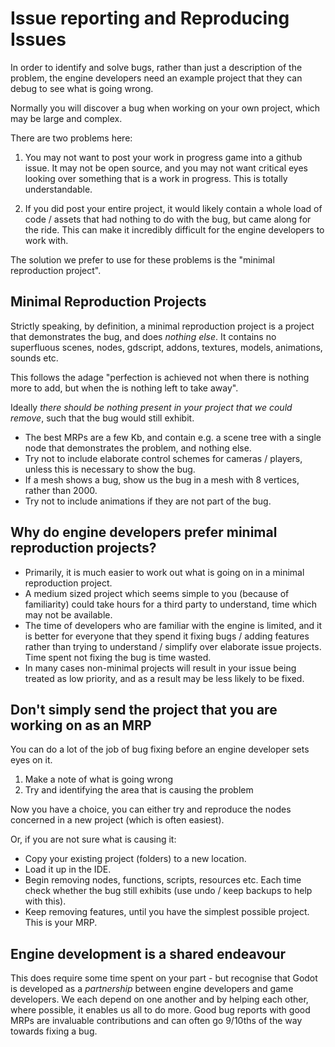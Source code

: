 # Issue reporting and Reproducing Issues

In order to identify and solve bugs, rather than just a description of the problem, the engine developers need an example project that they can debug to see what is going wrong.

Normally you will discover a bug when working on your own project, which may be large and complex.

There are two problems here:

1) You may not want to post your work in progress game into a github issue. It may not be open source, and you may not want critical eyes looking over something that is a work in progress. This is totally understandable.

2) If you did post your entire project, it would likely contain a whole load of code / assets that had nothing to do with the bug, but came along for the ride. This can make it incredibly difficult for the engine developers to work with.

The solution we prefer to use for these problems is the "minimal reproduction project".

## Minimal Reproduction Projects

Strictly speaking, by definition, a minimal reproduction project is a project that demonstrates the bug, and does _nothing else_. It contains no superfluous scenes, nodes, gdscript, addons, textures, models, animations, sounds etc.

This follows the adage "perfection is achieved not when there is nothing more to add, but when the is nothing left to take away".

Ideally _there should be nothing present in your project that we could remove_, such that the bug would still exhibit.

* The best MRPs are a few Kb, and contain e.g. a scene tree with a single node that demonstrates the problem, and nothing else.
* Try not to include elaborate control schemes for cameras / players, unless this is necessary to show the bug.
* If a mesh shows a bug, show us the bug in a mesh with 8 vertices, rather than 2000.
* Try not to include animations if they are not part of the bug.

## Why do engine developers prefer minimal reproduction projects?
* Primarily, it is much easier to work out what is going on in a minimal reproduction project.
* A medium sized project which seems simple to you (because of familiarity) could take hours for a third party to understand, time which may not be available.
* The time of developers who are familiar with the engine is limited, and it is better for everyone that they spend it fixing bugs / adding features rather than trying to understand / simplify over elaborate issue projects. Time spent not fixing the bug is time wasted.
* In many cases non-minimal projects will result in your issue being treated as low priority, and as a result may be less likely to be fixed.

## Don't simply send the project that you are working on as an MRP
You can do a lot of the job of bug fixing before an engine developer sets eyes on it.

1) Make a note of what is going wrong
2) Try and identifying the area that is causing the problem

Now you have a choice, you can either try and reproduce the nodes concerned in a new project (which is often easiest).

Or, if you are not sure what is causing it:

* Copy your existing project (folders) to a new location.
* Load it up in the IDE.
* Begin removing nodes, functions, scripts, resources etc. Each time check whether the bug still exhibits (use undo / keep backups to help with this).
* Keep removing features, until you have the simplest possible project. This is your MRP.

## Engine development is a shared endeavour

This does require some time spent on your part - but recognise that Godot is developed as a _partnership_ between engine developers and game developers. We each depend on one another and by helping each other, where possible, it enables us all to do more. Good bug reports with good MRPs are invaluable contributions and can often go 9/10ths of the way towards fixing a bug.
